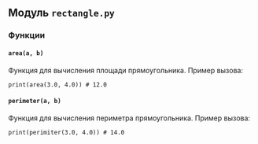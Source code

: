 ## Модуль `rectangle.py`
### Функции
#### `area(a, b)`
Функция для вычисления площади прямоугольника.
Пример вызова:
```
print(area(3.0, 4.0)) # 12.0
```
#### `perimeter(a, b)`
Функция для вычисления периметра прямоугольника.
Пример вызова:
```
print(perimiter(3.0, 4.0)) # 14.0
```
